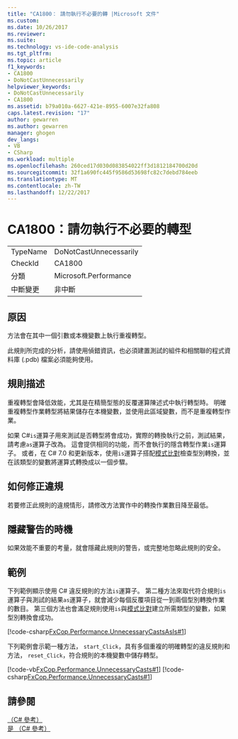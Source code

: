 ```yaml
---
title: "CA1800： 請勿執行不必要的轉 |Microsoft 文件"
ms.custom: 
ms.date: 10/26/2017
ms.reviewer: 
ms.suite: 
ms.technology: vs-ide-code-analysis
ms.tgt_pltfrm: 
ms.topic: article
f1_keywords:
- CA1800
- DoNotCastUnnecessarily
helpviewer_keywords:
- DoNotCastUnnecessarily
- CA1800
ms.assetid: b79a010a-6627-421e-8955-6007e32fa808
caps.latest.revision: "17"
author: gewarren
ms.author: gewarren
manager: ghogen
dev_langs:
- VB
- CSharp
ms.workload: multiple
ms.openlocfilehash: 260ced17d030d083854022ff3d1812184700d20d
ms.sourcegitcommit: 32f1a690fc445f9586d53698fc82c7debd784eeb
ms.translationtype: MT
ms.contentlocale: zh-TW
ms.lasthandoff: 12/22/2017
---
```

# <a name="ca1800-do-not-cast-unnecessarily"></a>CA1800：請勿執行不必要的轉型
|||  
|-|-|  
|TypeName|DoNotCastUnnecessarily|  
|CheckId|CA1800|  
|分類|Microsoft.Performance|  
|中斷變更|非中斷|  
  
## <a name="cause"></a>原因  
方法會在其中一個引數或本機變數上執行重複轉型。

此規則所完成的分析，請使用偵錯資訊，也必須建置測試的組件和相關聯的程式資料庫 (.pdb) 檔案必須能夠使用。  
  
## <a name="rule-description"></a>規則描述  
重複轉型會降低效能，尤其是在精簡型態的反覆運算陳述式中執行轉型時。 明確重複轉型作業轉型將結果儲存在本機變數，並使用此區域變數，而不是重複轉型作業。  
  
如果 C#`is`運算子用來測試是否轉型將會成功，實際的轉換執行之前，測試結果，請考慮`as`運算子改為。 這會提供相同的功能，而不會執行的隱含轉型作業`is`運算子。 或者，在 C# 7.0 和更新版本，使用`is`運算子搭配[模式比對](/dotnet/csharp/language-reference/keywords/is#pattern-matching-with-is)檢查型別轉換，並在該類型的變數將運算式轉換成以一個步驟。
  
## <a name="how-to-fix-violations"></a>如何修正違規  
 若要修正此規則的違規情形，請修改方法實作中的轉換作業數目降至最低。  
  
## <a name="when-to-suppress-warnings"></a>隱藏警告的時機  
 如果效能不重要的考量，就會隱藏此規則的警告，或完整地忽略此規則的安全。  
  
## <a name="examples"></a>範例  
 下列範例顯示使用 C# 違反規則的方法`is`運算子。 第二種方法來取代符合規則`is`運算子與測試的結果`as`運算子，就會減少每個反覆項目從一到兩個型別轉換作業的數目。 第三個方法也會滿足規則使用`is`與[模式比對](/dotnet/csharp/language-reference/keywords/is#pattern-matching-with-is)建立所需類型的變數，如果型別轉換會成功。
  
 [!code-csharp[FxCop.Performance.UnnecessaryCastsAsIs#1](../code-quality/codesnippet/CSharp/ca1800-do-not-cast-unnecessarily_1.cs)]  

 下列範例會示範一種方法， `start_Click`，具有多個重複的明確轉型的違反規則和方法， `reset_Click`，符合規則的本機變數中儲存轉型。  
  
 [!code-vb[FxCop.Performance.UnnecessaryCasts#1](../code-quality/codesnippet/VisualBasic/ca1800-do-not-cast-unnecessarily_2.vb)]
 [!code-csharp[FxCop.Performance.UnnecessaryCasts#1](../code-quality/codesnippet/CSharp/ca1800-do-not-cast-unnecessarily_2.cs)]  
  
## <a name="see-also"></a>請參閱  
[（C# 參考）](/dotnet/csharp/language-reference/keywords/as)   
[是 （C# 參考）](/dotnet/csharp/language-reference/keywords/is)